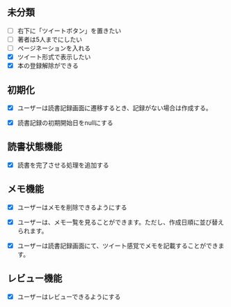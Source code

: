 ## 未分類

- [ ] 右下に「ツイートボタン」を置きたい
- [ ] 著者は5人までにしたい
- [ ] ページネーションを入れる
- [x] ツイート形式で表示したい
- [x] 本の登録解除ができる

## 初期化

- [x] ユーザーは読書記録画面に遷移するとき、記録がない場合は作成する。
- [x] 読書記録の初期開始日をnullにする


## 読書状態機能

- [x] 読書を完了させる処理を追加する


## メモ機能

- [x] ユーザーはメモを削除できるようにする
- [x] ユーザーは、メモ一覧を見ることができます。ただし、作成日順に並び替えられます。
- [x] ユーザーは読書記録画面にて、ツイート感覚でメモを記載することができます。


## レビュー機能

- [x] ユーザーはレビューできるようにする

